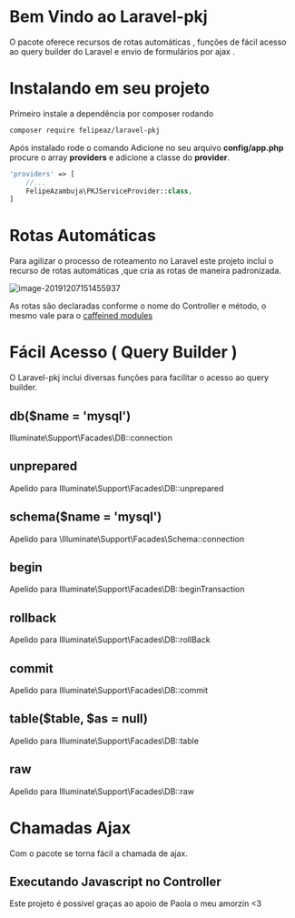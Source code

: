 # Bem Vindo ao Laravel-pkj
O pacote oferece recursos de rotas automáticas , funções de fácil acesso ao query builder do Laravel e envio de formulários por ajax .

# Instalando em seu projeto
Primeiro instale a dependência por composer rodando 

```bash
composer require felipeaz/laravel-pkj
```

Após instalado rode o comando 
Adicione no seu arquivo **config/app.php** procure o array **providers**  e adicione a classe do **provider**.

```php
'providers' => [
    //...
    FelipeAzambuja\PKJServiceProvider::class,
]
```

# Rotas Automáticas

Para agilizar o processo de roteamento no Laravel este projeto inclui o recurso de rotas automáticas ,que cria as rotas de maneira padronizada.

![image-20191207151455937](C:\inetpub\wwwroot\laravel-pkj-work\packages\laravel-pkj\src\readme1.png)

As rotas são declaradas conforme o nome do Controller e método, o mesmo vale para o [caffeined modules](https://github.com/caffeinated/modules) 


# Fácil Acesso ( Query Builder )

O Laravel-pkj inclui diversas funções para facilitar o acesso ao query builder.

## db($name = 'mysql')

Illuminate\Support\Facades\DB::connection

## unprepared

Apelido para Illuminate\Support\Facades\DB::unprepared

## schema($name = 'mysql')

Apelido para \Illuminate\Support\Facades\Schema::connection

## begin

Apelido para Illuminate\Support\Facades\DB::beginTransaction

## rollback

Apelido para Illuminate\Support\Facades\DB::rollBack

## commit

Apelido para Illuminate\Support\Facades\DB::commit

## table($table, $as = null)

Apelido para Illuminate\Support\Facades\DB::table

## raw

Apelido para Illuminate\Support\Facades\DB::raw


# Chamadas Ajax

Com o pacote se torna fácil a chamada de ajax.

## Executando Javascript no Controller




Este projeto é possivel graças ao apoio de Paola o meu amorzin <3
